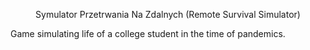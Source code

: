 <p align="center", style="font-size:20px, font-weight:bold">
 Symulator Przetrwania Na Zdalnych (Remote Survival Simulator)
</p>

Game simulating life of a college student in the time of pandemics.

